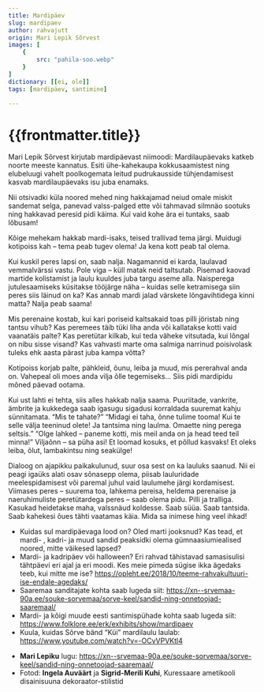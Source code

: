 ```yaml
---
title: Mardipäev
slug: mardipaev
author: rahvajutt
origin: Mari Lepik Sõrvest
images: [
    {
        src: "pahila-soo.webp"
    }
]
dictionary: [[ei, ole]]
tags: [mardipäev, santimine]

---
```


<h1 class="story-h1">
    {{frontmatter.title}}
</h1>


<!-- Fotodele (kleepida need kaks kokku, et saaks 1 maastikuformaadi) pealkiri: Noh, mis passid - mask ette, jope pahupidi selga ja marti jooksma! -->

Mari Lepik Sõrvest kirjutab mardipäevast niimoodi: Mardilaupäevaks katkeb noorte meeste kannatus. Esiti ühe-kahekaupa kokkusaamistest ning elubeluugi vahelt poolkogemata leitud pudrukausside tühjendamisest kasvab mardilaupäevaks isu juba enamaks. 

Nii otsivadki küla noored mehed ning hakkajamad neiud omale miskit sandemat selga, panevad valss-palged ette või tahmavad silmnäo sootuks ning hakkavad peresid pidi käima. Kui vaid kohe ära ei tuntaks, saab lõbusam!

Kõige mehekam hakkab mardi-isaks, teised trallivad tema järgi. Muidugi kotipoiss kah – tema peab tugev olema! Ja kena kott peab tal olema.

Kui kuskil peres lapsi on, saab nalja. Nagamannid ei karda, laulavad vemmalvärssi vastu. Pole viga – küll matak neid taltsutab. Pisemad kaovad martide kolistamist ja laulu kuuldes juba targu aseme alla. Naisperega jutulesaamiseks küsitakse tööjärge näha – kuidas selle ketramisega siin peres siis läinud on ka? Kas annab mardi jalad värskete lõngavihtidega kinni matta?
Nalja peab saama!

Mis perenaine kostab, kui kari poriseid kaltsakaid toas pilli jöristab ning tantsu vihub? Kas peremees täib tüki liha anda või kallatakse kotti vaid vaanatäis palte? Kas peretütar kilkab, kui teda väheke vitsutada, kui lõngal on nibu sisse visand? Kas vahvasti marte oma salmiga narrinud poisivolask tuleks ehk aasta pärast juba kampa võtta?

Kotipoiss korjab palte, pähkleid, õunu, leiba ja muud, mis pererahval anda on. Vahepeal oli moes anda vilja õlle tegemiseks… Siis pidi mardipidu mõned päevad ootama.

Kui ust lahti ei tehta, siis alles hakkab nalja saama. Puuriitade, vankrite, ämbrite ja kukkedega saab igasugu sigadusi korraldada suuremat kahju sünnitamata.
“Mis te tahate?”
“Midagi ei taha, õnne tulime tooma! Kui te selle välja teeninud olete! Ja tantsima ning laulma. Omaette ning perega seltsis.”
“Olge lahked – paneme kotti, mis meil anda on ja head teed teil minna!”
Viljaõnn – sa püha asi! Et loomad kosuks, et põllud kasvaks! Et oleks leiba, õlut, lambakintsu ning seakülge!

Dialoog on ajapikku paikakulunud, suur osa sest on ka lauluks saanud. Nii ei peagi igaüks alati osav sõnasepp olema, piisab lauluridade meelespidamisest või paremal juhul vaid laulumehe järgi kordamisest. 
Viimases peres – suurema toa, lahkema pereisa, heldema perenaise ja naeruhimuliste peretütardega peres – saab olema pidu. Pilli ja tralliga. Kasukad heidetakse maha, valssnäud koldesse. Saab süüa. Saab tantsida. Saab kahekesi õues tähti vaatamas käia.
Mida sa inimese hing veel ihkad!


<story-author :author="frontmatter.author" :origin="frontmatter.origin" />
<!-- <story-dictionary :terms="frontmatter.dictionary" /> -->

<details-wrapper summary="Mõtlemiseks ja arutlemiseks">

- Kuidas sul mardipäevaga lood on? Oled marti jooksnud? Kas tead, et mardi- , kadri- ja muud sandid peaksidki olema gümnaasiumiealised noored, mitte väikesed lapsed?
- Mardi- ja kadripäev või halloween? Eri rahvad tähistavad samasisulisi tähtpäevi eri ajal ja eri moodi. Kes meie pimeda sügise ikka ägedaks teeb, kui mitte me ise? https://opleht.ee/2018/10/teeme-rahvakultuuri-ise-endale-agedaks/
- Saaremaa sanditajate kohta saab lugeda siit: https://xn--srvemaa-90a.ee/souke-sorvemaa/sorve-keel/sandid-ning-onnetoojad-saaremaal/
- Mardi- ja kõigi muude eesti santimispühade kohta saab lugeda siit: https://www.folklore.ee/erk/exhibits/show/mardipaev
- Kuula, kuidas Sõrve bänd “Küi” mardilaulu laulab: https://www.youtube.com/watch?v=-OCvVPVKtl4

</details-wrapper>


<details-wrapper summary="Allikad" class="text-sm" icon="IconSources">

- **Mari Lepiku** lugu: https://xn--srvemaa-90a.ee/souke-sorvemaa/sorve-keel/sandid-ning-onnetoojad-saaremaal/
- Fotod: **Ingela Auväärt** ja **Sigrid-Merili Kuhi**, Kuressaare ametikooli disainisuuna dekoraator-stilistid

</details-wrapper>
